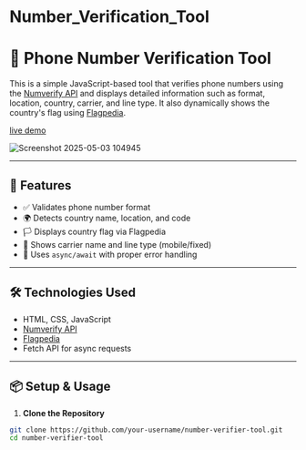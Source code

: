 ﻿# Number_Verification_Tool
# 📱 Phone Number Verification Tool

This is a simple JavaScript-based tool that verifies phone numbers using the [Numverify API](https://numverify.com) and displays detailed information such as format, location, country, carrier, and line type. It also dynamically shows the country's flag using [Flagpedia](https://flagpedia.net).

<a href="https://abihuagede.github.io/Number_Verification_Tool/num_identity.html">live demo</a>


 
![Screenshot 2025-05-03 104945](https://github.com/user-attachments/assets/960e19d8-b829-4049-8981-2566db412c2c)


---

## 🚀 Features

- ✅ Validates phone number format
- 🌍 Detects country name, location, and code
- 🏳️ Displays country flag via Flagpedia
- 📡 Shows carrier name and line type (mobile/fixed)
- 🔐 Uses `async/await` with proper error handling

---

## 🛠️ Technologies Used

- HTML, CSS, JavaScript
- [Numverify API](https://numverify.com/)
- [Flagpedia](https://flagpedia.net/)
- Fetch API for async requests

---

## 📦 Setup & Usage

1. **Clone the Repository**

```bash
git clone https://github.com/your-username/number-verifier-tool.git
cd number-verifier-tool
